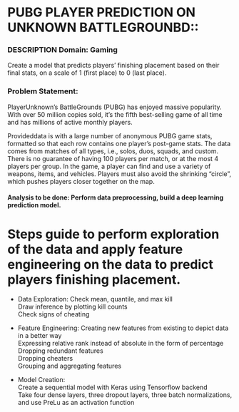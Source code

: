 # PUBG PLAYER PREDICTION ON UNKNOWN BATTLEGROUNBD::
### DESCRIPTION Domain: Gaming
Create a model that predicts players’ finishing placement based on their final stats, on a scale of 1 (first place) to 0 (last place). 
### Problem Statement:  
PlayerUnknown’s BattleGrounds (PUBG) has enjoyed massive popularity. With over 50 million copies sold, it’s the fifth best-selling game of all time and has millions of active monthly players.

Provideddata is with a large number of anonymous PUBG game stats, formatted so that each row contains one player’s post-game stats. The data comes from matches of all types, i.e., solos, duos, squads, and custom. There is no guarantee of having 100 players per match, or at the most 4 players per group. In the game, a player can find and use a variety of weapons, items, and vehicles. Players must also avoid the shrinking “circle”, which pushes players closer together on the map. 

#### Analysis to be done: Perform data preprocessing, build a deep learning prediction model. 

# Steps guide to perform exploration of the data and apply feature engineering on the data to predict players finishing placement.

* Data Exploration:
Check mean, quantile, and max kill <br  />
Draw inference by plotting kill counts <br  />
Check signs of cheating <br  />

* Feature Engineering:
Creating new features from existing to depict data in a better way <br  />
Expressing relative rank instead of absolute in the form of percentage <br  />
Dropping redundant features <br  />
Dropping cheaters <br  />
Grouping and aggregating features <br  />

* Model Creation: <br  />
Create a sequential model with Keras using Tensorflow backend <br  />
Take four dense layers, three dropout layers, three batch normalizations, and use PreLu as an activation function <br  />
